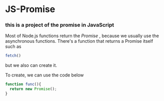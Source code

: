 # JS-Promise

### this is a project of the promise in JavaScript

Most of Node.js functions return the _Promise_ , because we usually use the asynchronous functions.
There's a function that returns a Promise itself such as
```js
fetch()
```

but we also can create it.

To create, we can use the code below
```js
function func(){
  return new Promise();
}
```

